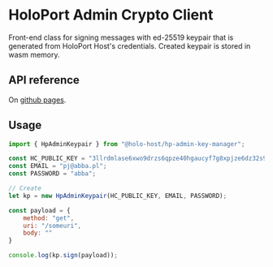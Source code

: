 # HoloPort Admin Crypto Client

Front-end class for signing messages with ed-25519 keypair that is generated from HoloPort Host's credentials. Created keypair is stored in wasm memory.

## API reference

On [github pages](https://holo-host.github.io/hp-admin-crypto/client/docs/).

## Usage
```javascript
import { HpAdminKeypair } from "@holo-host/hp-admin-key-manager";

const HC_PUBLIC_KEY = "3llrdmlase6xwo9drzs6qpze40hgaucyf7g8xpjze6dz32s957";
const EMAIL = "pj@abba.pl";
const PASSWORD = "abba";

// Create 
let kp = new HpAdminKeypair(HC_PUBLIC_KEY, EMAIL, PASSWORD);

const payload = {
    method: "get",
    uri: "/someuri",
    body: ""
}

console.log(kp.sign(payload));
```


